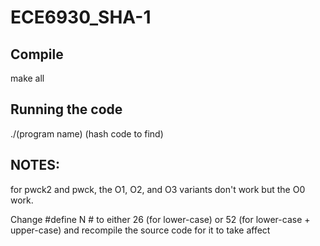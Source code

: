 # ECE6930_SHA-1

## Compile

make all

## Running the code

./(program name) (hash code to find)

## NOTES:

for pwck2 and pwck, the O1, O2, and O3 variants don't work but the O0 work.

Change #define N # to either 26 (for lower-case) or 52 (for lower-case + upper-case) and recompile the source code for it to take affect
